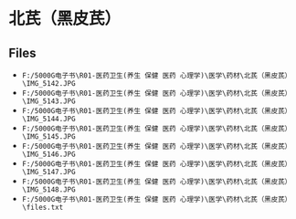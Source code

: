 # 北芪（黑皮芪）

## Files

- `F:/5000G电子书\R01-医药卫生(养生 保健 医药 心理学)\医学\药材\北芪（黑皮芪）\IMG_5142.JPG`
- `F:/5000G电子书\R01-医药卫生(养生 保健 医药 心理学)\医学\药材\北芪（黑皮芪）\IMG_5143.JPG`
- `F:/5000G电子书\R01-医药卫生(养生 保健 医药 心理学)\医学\药材\北芪（黑皮芪）\IMG_5144.JPG`
- `F:/5000G电子书\R01-医药卫生(养生 保健 医药 心理学)\医学\药材\北芪（黑皮芪）\IMG_5145.JPG`
- `F:/5000G电子书\R01-医药卫生(养生 保健 医药 心理学)\医学\药材\北芪（黑皮芪）\IMG_5146.JPG`
- `F:/5000G电子书\R01-医药卫生(养生 保健 医药 心理学)\医学\药材\北芪（黑皮芪）\IMG_5147.JPG`
- `F:/5000G电子书\R01-医药卫生(养生 保健 医药 心理学)\医学\药材\北芪（黑皮芪）\IMG_5148.JPG`
- `F:/5000G电子书\R01-医药卫生(养生 保健 医药 心理学)\医学\药材\北芪（黑皮芪）\files.txt`
